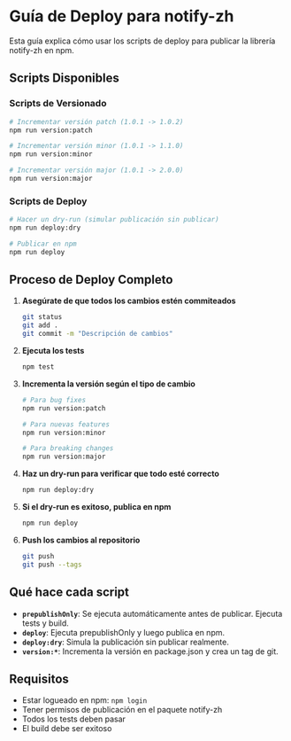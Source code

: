 # Guía de Deploy para notify-zh

Esta guía explica cómo usar los scripts de deploy para publicar la librería notify-zh en npm.

## Scripts Disponibles

### Scripts de Versionado
```bash
# Incrementar versión patch (1.0.1 -> 1.0.2)
npm run version:patch

# Incrementar versión minor (1.0.1 -> 1.1.0)
npm run version:minor

# Incrementar versión major (1.0.1 -> 2.0.0)
npm run version:major
```

### Scripts de Deploy
```bash
# Hacer un dry-run (simular publicación sin publicar)
npm run deploy:dry

# Publicar en npm
npm run deploy
```

## Proceso de Deploy Completo

1. **Asegúrate de que todos los cambios estén commiteados**
   ```bash
   git status
   git add .
   git commit -m "Descripción de cambios"
   ```

2. **Ejecuta los tests**
   ```bash
   npm test
   ```

3. **Incrementa la versión según el tipo de cambio**
   ```bash
   # Para bug fixes
   npm run version:patch
   
   # Para nuevas features
   npm run version:minor
   
   # Para breaking changes
   npm run version:major
   ```

4. **Haz un dry-run para verificar que todo esté correcto**
   ```bash
   npm run deploy:dry
   ```

5. **Si el dry-run es exitoso, publica en npm**
   ```bash
   npm run deploy
   ```

6. **Push los cambios al repositorio**
   ```bash
   git push
   git push --tags
   ```

## Qué hace cada script

- **`prepublishOnly`**: Se ejecuta automáticamente antes de publicar. Ejecuta tests y build.
- **`deploy`**: Ejecuta prepublishOnly y luego publica en npm.
- **`deploy:dry`**: Simula la publicación sin publicar realmente.
- **`version:*`**: Incrementa la versión en package.json y crea un tag de git.

## Requisitos

- Estar logueado en npm: `npm login`
- Tener permisos de publicación en el paquete notify-zh
- Todos los tests deben pasar
- El build debe ser exitoso